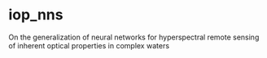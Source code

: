 # iop_nns
On the generalization of neural networks for hyperspectral remote sensing of inherent optical properties in complex waters
